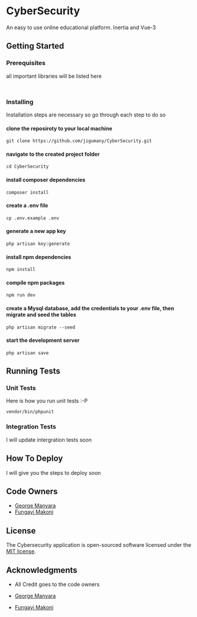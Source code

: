# CyberSecurity

An easy to use online educational platform. Inertia and Vue-3

## Getting Started

### Prerequisites

all important libraries will be listed here

```


```

### Installing

Installation steps are necessary so go through each step to do so

#### clone the reposiroty to your local machine

```
git clone https://github.com/jigumany/CyberSecurity.git

```

#### navigate to the created project folder

```
cd CyberSecurity

```

#### install composer dependencies

```
composer install

```

#### create a .env file

```
cp .env.example .env

```

#### generate a new app key

```
php artisan key:generate

```

#### install npm dependencies

```
npm install

```

#### compile npm packages

```
npm run dev

```

#### create a Mysql database, add the credentials to your .env file, then migrate and seed the tables

```
php artisan migrate --seed

```

#### start the development server

```
php artisan save

```

## Running Tests

### Unit Tests

Here is how you run unit tests :-P

```
vendor/bin/phpunit
```

### Integration Tests

I will update intergration tests soon

## How To Deploy

I will give you the steps to deploy soon

## Code Owners

-   [George Manyara](https://github.com/jigumany)
-   [Fungayi Makoni](https://github.com/fungayimakoni)

## License

The Cybersecurity application is open-sourced software licensed under the [MIT license](https://opensource.org/licenses/MIT).

## Acknowledgments

-   All Credit goes to the code owners

-   [George Manyara](https://github.com/jigumany)
-   [Fungayi Makoni](https://github.com/fungayimakoni)
